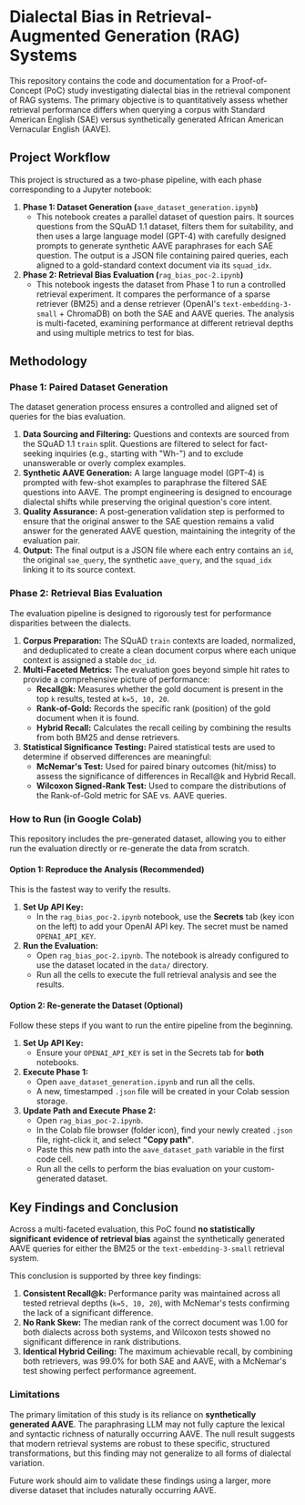 # Dialectal Bias in Retrieval-Augmented Generation (RAG) Systems

This repository contains the code and documentation for a Proof-of-Concept (PoC) study investigating dialectal bias in the retrieval component of RAG systems. The primary objective is to quantitatively assess whether retrieval performance differs when querying a corpus with Standard American English (SAE) versus synthetically generated African American Vernacular English (AAVE).

## Project Workflow

This project is structured as a two-phase pipeline, with each phase corresponding to a Jupyter notebook:

1.  **Phase 1: Dataset Generation (**`aave_dataset_generation.ipynb`**)**
    -   This notebook creates a parallel dataset of question pairs. It sources questions from the SQuAD 1.1 dataset, filters them for suitability, and then uses a large language model (GPT-4) with carefully designed prompts to generate synthetic AAVE paraphrases for each SAE question. The output is a JSON file containing paired queries, each aligned to a gold-standard context document via its `squad_idx`.
2.  **Phase 2: Retrieval Bias Evaluation (**`rag_bias_poc-2.ipynb`**)**
    -   This notebook ingests the dataset from Phase 1 to run a controlled retrieval experiment. It compares the performance of a sparse retriever (BM25) and a dense retriever (OpenAI's `text-embedding-3-small` + ChromaDB) on both the SAE and AAVE queries. The analysis is multi-faceted, examining performance at different retrieval depths and using multiple metrics to test for bias.

## Methodology

### Phase 1: Paired Dataset Generation

The dataset generation process ensures a controlled and aligned set of queries for the bias evaluation.

1.  **Data Sourcing and Filtering:** Questions and contexts are sourced from the SQuAD 1.1 `train` split. Questions are filtered to select for fact-seeking inquiries (e.g., starting with "Wh-") and to exclude unanswerable or overly complex examples.
2.  **Synthetic AAVE Generation:** A large language model (GPT-4) is prompted with few-shot examples to paraphrase the filtered SAE questions into AAVE. The prompt engineering is designed to encourage dialectal shifts while preserving the original question's core intent.
3.  **Quality Assurance:** A post-generation validation step is performed to ensure that the original answer to the SAE question remains a valid answer for the generated AAVE question, maintaining the integrity of the evaluation pair.
4.  **Output:** The final output is a JSON file where each entry contains an `id`, the original `sae_query`, the synthetic `aave_query`, and the `squad_idx` linking it to its source context.

### Phase 2: Retrieval Bias Evaluation

The evaluation pipeline is designed to rigorously test for performance disparities between the dialects.

1.  **Corpus Preparation:** The SQuAD `train` contexts are loaded, normalized, and deduplicated to create a clean document corpus where each unique context is assigned a stable `doc_id`.
2.  **Multi-Faceted Metrics:** The evaluation goes beyond simple hit rates to provide a comprehensive picture of performance:
    -   **Recall@k:** Measures whether the gold document is present in the top `k` results, tested at `k=5, 10, 20`.
    -   **Rank-of-Gold:** Records the specific rank (position) of the gold document when it is found.
    -   **Hybrid Recall:** Calculates the recall ceiling by combining the results from both BM25 and dense retrievers.
3.  **Statistical Significance Testing:** Paired statistical tests are used to determine if observed differences are meaningful:
    -   **McNemar's Test:** Used for paired binary outcomes (hit/miss) to assess the significance of differences in Recall@k and Hybrid Recall.
    -   **Wilcoxon Signed-Rank Test:** Used to compare the distributions of the Rank-of-Gold metric for SAE vs. AAVE queries.

### How to Run (in Google Colab)

This repository includes the pre-generated dataset, allowing you to either run the evaluation directly or re-generate the data from scratch.

#### Option 1: Reproduce the Analysis (Recommended)

This is the fastest way to verify the results.

1.  **Set Up API Key:**
    -   In the `rag_bias_poc-2.ipynb` notebook, use the **Secrets** tab (key icon on the left) to add your OpenAI API key. The secret must be named `OPENAI_API_KEY`.
2.  **Run the Evaluation:**
    -   Open `rag_bias_poc-2.ipynb`. The notebook is already configured to use the dataset located in the `data/` directory.
    -   Run all the cells to execute the full retrieval analysis and see the results.

#### Option 2: Re-generate the Dataset (Optional)

Follow these steps if you want to run the entire pipeline from the beginning.

1.  **Set Up API Key:**
    -   Ensure your `OPENAI_API_KEY` is set in the Secrets tab for **both** notebooks.
2.  **Execute Phase 1:**
    -   Open `aave_dataset_generation.ipynb` and run all the cells.
    -   A new, timestamped `.json` file will be created in your Colab session storage.
3.  **Update Path and Execute Phase 2:**
    -   Open `rag_bias_poc-2.ipynb`.
    -   In the Colab file browser (folder icon), find your newly created `.json` file, right-click it, and select **"Copy path"**.
    -   Paste this new path into the `aave_dataset_path` variable in the first code cell.
    -   Run all the cells to perform the bias evaluation on your custom-generated dataset.

## Key Findings and Conclusion

Across a multi-faceted evaluation, this PoC found **no statistically significant evidence of retrieval bias** against the synthetically generated AAVE queries for either the BM25 or the `text-embedding-3-small` retrieval system.

This conclusion is supported by three key findings:

1.  **Consistent Recall@k:** Performance parity was maintained across all tested retrieval depths (`k=5, 10, 20`), with McNemar's tests confirming the lack of a significant difference.
2.  **No Rank Skew:** The median rank of the correct document was 1.00 for both dialects across both systems, and Wilcoxon tests showed no significant difference in rank distributions.
3.  **Identical Hybrid Ceiling:** The maximum achievable recall, by combining both retrievers, was 99.0% for both SAE and AAVE, with a McNemar's test showing perfect performance agreement.

### Limitations

The primary limitation of this study is its reliance on **synthetically generated AAVE**. The paraphrasing LLM may not fully capture the lexical and syntactic richness of naturally occurring AAVE. The null result suggests that modern retrieval systems are robust to these specific, structured transformations, but this finding may not generalize to all forms of dialectal variation.

Future work should aim to validate these findings using a larger, more diverse dataset that includes naturally occurring AAVE.
